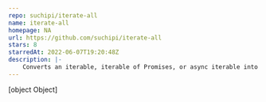 ```yaml
---
repo: suchipi/iterate-all
name: iterate-all
homepage: NA
url: https://github.com/suchipi/iterate-all
stars: 8
starredAt: 2022-06-07T19:20:48Z
description: |-
    Converts an iterable, iterable of Promises, or async iterable into a Promise of an Array.
---
```


[object Object]

